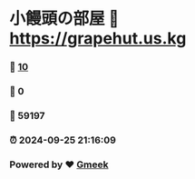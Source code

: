 # 小饅頭の部屋 :link: https://grapehut.us.kg 
### :page_facing_up: [10](https://grapehut.us.kg/tag.html) 
### :speech_balloon: 0 
### :hibiscus: 59197 
### :alarm_clock: 2024-09-25 21:16:09 
### Powered by :heart: [Gmeek](https://github.com/Meekdai/Gmeek)
